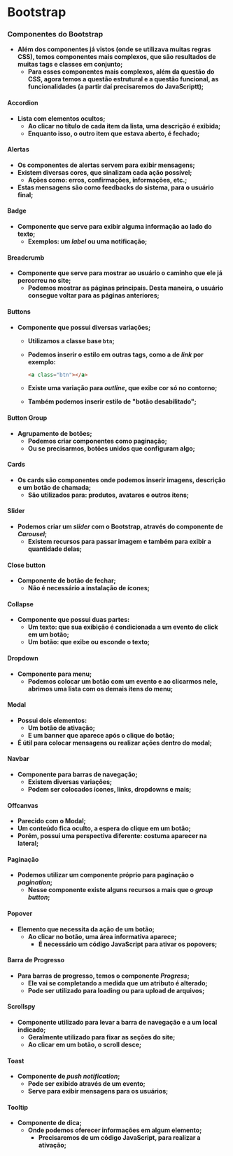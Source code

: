 # Bootstrap



### Componentes do Bootstrap

- **Além dos componentes já vistos (onde se utilizava muitas regras CSS), temos componentes mais complexos, que são resultados de muitas tags e classes em conjunto;**
  - **Para esses componentes mais complexos, além da questão do CSS, agora temos a questão estrutural e a questão funcional, as funcionalidades (a partir daí precisaremos do JavaScriptt);**



#### Accordion

- **Lista com elementos ocultos;**
  - **Ao clicar no título de cada item da lista, uma descrição é exibida;**
  - **Enquanto isso, o outro item que estava aberto, é fechado;**



#### Alertas

- **Os componentes de alertas servem para exibir mensagens;**
- **Existem diversas cores, que sinalizam cada ação possível;**
  - **Ações como: erros, confirmações, informações, etc.;**
- **Estas mensagens são como feedbacks do sistema, para o usuário final;**



#### Badge

- **Componente que serve para exibir alguma informação ao lado do texto;**
  - **Exemplos: um _label_ ou uma notificação;**



#### Breadcrumb

- **Componente que serve para mostrar ao usuário o caminho que ele já percorreu no site;**
  - **Podemos mostrar as páginas principais. Desta maneira, o usuário consegue voltar para as páginas anteriores;**



#### Buttons

- **Componente que possui diversas variações;**

  - **Utilizamos a classe base `btn`;**

  - **Podemos inserir o estilo em outras tags, como a de _link_ por exemplo:**

    ```html
    <a class="btn"></a>
    ```

  - **Existe uma variação para _outline_, que exibe cor só no contorno;**

  - **Também podemos inserir estilo de "botão desabilitado";**



#### Button Group

- **Agrupamento de botões;**
  - **Podemos criar componentes como paginação;**
  - **Ou se precisarmos, botões unidos que configuram algo;**



#### Cards

- **Os cards são componentes onde podemos inserir imagens, descrição e um botão de chamada;**
  - **São utilizados para: produtos, avatares e outros itens;**



#### Slider

- **Podemos criar um _slider_ com o Bootstrap, através do componente de _Carousel_;**
  - **Existem recursos para passar imagem e também para exibir a quantidade delas;**



#### Close button

- **Componente de botão de fechar;**
  - **Não é necessário a instalação de ícones;**



#### Collapse

- **Componente que possui duas partes:**
  - **Um texto: que sua exibição é condicionada a um evento de click em um botão;**
  - **Um botão: que exibe ou esconde o texto;**



#### Dropdown

- **Componente para menu;**
  - **Podemos colocar um botão com um evento e ao clicarmos nele, abrimos uma lista com os demais itens do menu;**



#### Modal

- **Possui dois elementos:**
  - **Um botão de ativação;**
  - **E um banner que aparece após o clique do botão;**
- **É útil para colocar mensagens ou realizar ações dentro do modal;**



#### Navbar

- **Componente para barras de navegação;**
  - **Existem diversas variações;**
  - **Podem ser colocados ícones, links, dropdowns e mais;**



#### Offcanvas

- **Parecido com o Modal;**
- **Um conteúdo fica oculto, a espera do clique em um botão;**
- **Porém, possui uma perspectiva diferente: costuma aparecer na lateral;**



#### Paginação

- **Podemos utilizar um componente próprio para paginação o _pagination_;**
  - **Nesse componente existe alguns recursos a mais que o _group button_;**



#### Popover

- **Elemento que necessita da ação de um botão;**
  - **Ao clicar no botão, uma área informativa aparece;**
    - **É necessário um código JavaScript para ativar os popovers;**



#### Barra de Progresso

- **Para barras de progresso, temos o componente _Progress_;**
  - **Ele vai se completando a medida que um atributo é alterado;**
  - **Pode ser utilizado para loading ou para upload de arquivos;**



#### Scrollspy

- **Componente utilizado para levar a barra de navegação e a um local indicado;**
  - **Geralmente utilizado para fixar as seções do site;**
  - **Ao clicar em um botão, o scroll desce;**



#### Toast 

- **Componente de _push notification_;**
  - **Pode ser exibido através de um evento;**
  - **Serve para exibir mensagens para os usuários;**



#### Tooltip

- **Componente de dica;**
  - **Onde podemos oferecer informações em algum elemento;**
    - **Precisaremos de um código JavaScript, para realizar a ativação;**
